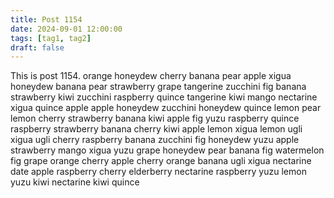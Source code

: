 ```yaml
---
title: Post 1154
date: 2024-09-01 12:00:00
tags: [tag1, tag2]
draft: false
---
```

This is post 1154.
orange
honeydew
cherry
banana
pear
apple
xigua
honeydew
banana
pear
strawberry
grape
tangerine
zucchini
fig
banana
strawberry
kiwi
zucchini
raspberry
quince
tangerine
kiwi
mango
nectarine
xigua
quince
apple
apple
honeydew
zucchini
honeydew
quince
lemon
pear
lemon
cherry
strawberry
banana
kiwi
apple
fig
yuzu
raspberry
quince
raspberry
strawberry
banana
cherry
kiwi
apple
lemon
xigua
lemon
ugli
xigua
ugli
cherry
raspberry
banana
zucchini
fig
honeydew
yuzu
apple
strawberry
mango
xigua
yuzu
grape
honeydew
pear
banana
fig
watermelon
fig
grape
orange
cherry
apple
cherry
orange
banana
ugli
xigua
nectarine
date
apple
raspberry
cherry
elderberry
nectarine
raspberry
yuzu
lemon
yuzu
kiwi
nectarine
kiwi
quince
